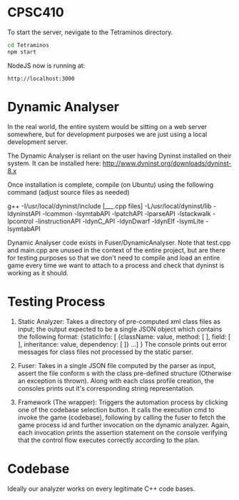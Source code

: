 CPSC410
=======

To start the server, nevigate to the Tetraminos directory.
```bash
cd Tetraminos
npm start
```
NodeJS now is running at:
```
http://localhost:3000
```
Dynamic Analyser
================

In the real world, the entire system would be sitting on a web server somewhere, but for development purposes we are just using a local development server.

The Dynamic Analyser is reliant on the user having Dyninst installed on their system. It can be installed here: http://www.dyninst.org/downloads/dyninst-8.x

Once installation is complete, compile (on Ubuntu) using the following command (adjust source files as needed)

g++ -I/usr/local/dyninst/include [___.cpp files] -L/usr/local/dyninst/lib -ldyninstAPI -lcommon -lsymtabAPI -lpatchAPI -lparseAPI -lstackwalk -lpcontrol -linstructionAPI -ldynC_API -ldynDwarf -ldynElf -lsymLite -lsymtabAPI

Dynamic Analyser code exists in Fuser/DynamicAnalyser. Note that test.cpp and main.cpp are unused in the context of the entire project, but are there for testing purposes so that we don't need to compile and load an entire game every time we want to attach to a process and check that dyninst is working as it should.

Testing Process
================

1. Static Analyzer: Takes a directory of pre-computed xml class files as input; the output expected to be a single JSON object which contains the following format: {staticInfo: [ {className: value, method: [ ], field: [ ], inheritance: value, dependency: [ ]} ...] }
The console prints out error messages for class files not processed by the static parser.

2. Fuser: Takes in a single JSON file computed by the parser as input, assert the file conform s with the class pre-defined structure (Otherwise an exception is thrown). Along with each class profile creation, the consoles prints out it's corresponding string representation.

3. Framework (The wrapper): Triggers the automation process by clicking one of the 
codebase selection button. It calls the execution cmd to invoke the game (codebase), following by calling the fuser to fetch the game process id and further invocation on the dynamic analyzer. Again, each invocation prints the assertion statement on the console verifying that the control flow executes correctly according to the plan.

Codebase
================
Ideally our analyzer works on every legitimate C++ code bases.
